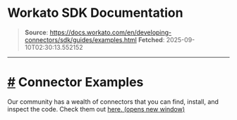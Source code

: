 # Workato SDK Documentation

> **Source**: https://docs.workato.com/en/developing-connectors/sdk/guides/examples.html
> **Fetched**: 2025-09-10T02:30:13.552152

---

# [#](<#connector-examples>) Connector Examples

Our community has a wealth of connectors that you can find, install, and inspect the code. Check them out [here. (opens new window)](<https://app.workato.com/browse/connectors>)
